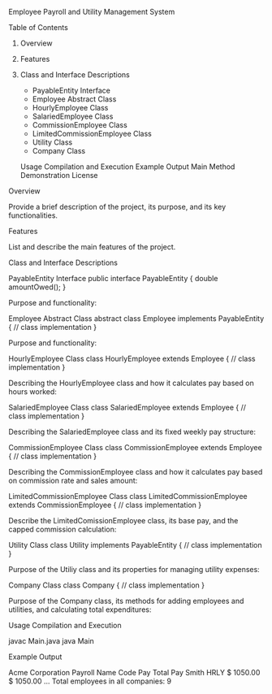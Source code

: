 Employee Payroll and Utility Management System

Table of Contents

1. Overview
2. Features
3. Class and Interface Descriptions
    - PayableEntity Interface
    - Employee Abstract Class
    - HourlyEmployee Class
    - SalariedEmployee Class
    - CommissionEmployee Class
    - LimitedCommissionEmployee Class
    - Utility Class
    - Company Class
   
    Usage
        Compilation and Execution
        Example Output
    Main Method Demonstration
    License

Overview

Provide a brief description of the project, its purpose, and its key functionalities.

Features

List and describe the main features of the project.


Class and Interface Descriptions

PayableEntity Interface
public interface PayableEntity {
    double amountOwed();
}

Purpose and functionality:


Employee Abstract Class
abstract class Employee implements PayableEntity {
    // class implementation
}

Purpose and functionality:


HourlyEmployee Class
class HourlyEmployee extends Employee {
    // class implementation
}

Describing the HourlyEmployee class and how it calculates pay based on hours worked:

SalariedEmployee Class
class SalariedEmployee extends Employee {
    // class implementation
}

Describing the SalariedEmployee class and its fixed weekly pay structure:

CommissionEmployee Class
class CommissionEmployee extends Employee {
    // class implementation
}

Describing the CommissionEmployee class and how it calculates 
pay based on commission rate and sales amount:


LimitedCommissionEmployee Class
class LimitedCommissionEmployee extends CommissionEmployee {
    // class implementation
}


Describe the LimitedComissionEmployee class, its base pay, 
and the capped commission calculation:

Utility Class
class Utility implements PayableEntity {
    // class implementation
}

Purpose of the Utiliy class and its properties for managing utility expenses:

Company Class
class Company {
    // class implementation
}

Purpose of the Company class, its methods for adding employees and utilities, and
calculating total expenditures:


Usage
Compilation and Execution

javac Main.java
java Main

Example Output

Acme Corporation Payroll
Name            Code Pay      Total Pay
Smith           HRLY $ 1050.00 $ 1050.00
...
Total employees in all companies: 9


